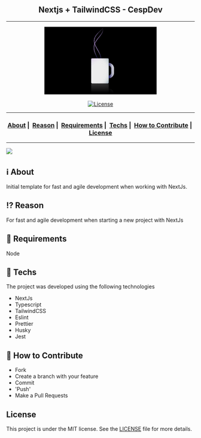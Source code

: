 <h2 align="center">Nextjs + TailwindCSS - CespDev</h2>

---

<p align="center">
  
<img alt="Night Coding" src="https://raw.githubusercontent.com/henriquecesp/henriquecesp/main/assets/coffee.gif" />
</p>

<p align="center">
  <a href="LICENSE">
    <img alt="License" src="https://img.shields.io/badge/license-MIT-%23F8952D">
  </a>
</p>

---

<h3 align="center">
  <a href="#information_source-sobre">About</a>&nbsp;|&nbsp;
  <a href="#interrobang-motivo">Reason</a>&nbsp;|&nbsp;
  <a href="#seedling-requisitos-mínimos">Requirements</a>&nbsp;|&nbsp;
  <a href="#rocket-tecnologias-utilizadas">Techs</a>&nbsp;|&nbsp;
  <a href="#link-como-contribuir">How to Contribute</a>&nbsp;|&nbsp;
  <a href="#licença">License</a>
</h3>

---

<img src="https://repository-images.githubusercontent.com/351928175/34e58000-8e6c-11eb-91fb-394c7bfefd7d" width="1200">

## :information_source: About

Initial template for fast and agile development when working
with NextJs.

## :interrobang: Reason

For fast and agile development when starting a new project with NextJs

## :seedling: Requirements

Node

## :rocket: Techs

The project was developed using the following technologies

- NextJs
- Typescript
- TailwindCSS
- Eslint
- Prettier
- Husky
- Jest

## :link: How to Contribute

- Fork
- Create a branch with your feature
- Commit
- 'Push'
- Make a Pull Requests

## License

This project is under the MIT license. See the [LICENSE](LICENSE) file for more details.
